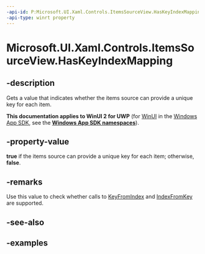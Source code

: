 ```yaml
---
-api-id: P:Microsoft.UI.Xaml.Controls.ItemsSourceView.HasKeyIndexMapping
-api-type: winrt property
---
```


# Microsoft.UI.Xaml.Controls.ItemsSourceView.HasKeyIndexMapping

<!--
public bool HasKeyIndexMapping { get; }
-->

## -description

Gets a value that indicates whether the items source can provide a unique key for each item.

**This documentation applies to WinUI 2 for UWP** (for [WinUI](/windows/apps/winui/winui3/) in the [Windows App SDK](/windows/apps/windows-app-sdk/), see the **[Windows App SDK namespaces](/windows/windows-app-sdk/api/winrt/)**).

## -property-value

**true** if the items source can provide a unique key for each item; otherwise, **false**.

## -remarks

Use this value to check whether calls to [KeyFromIndex](itemssourceview_keyfromindex_425681605.md) and [IndexFromKey](itemssourceview_indexfromkey_1418598731.md) are supported.

## -see-also

## -examples

